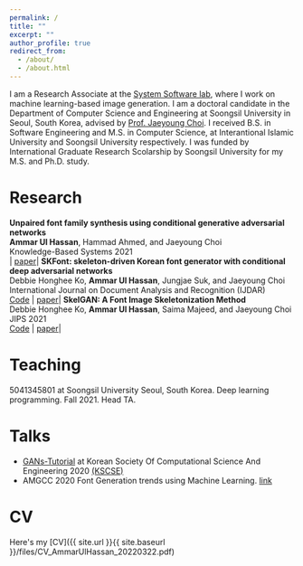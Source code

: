 ```yaml
---
permalink: /
title: ""
excerpt: ""
author_profile: true
redirect_from: 
  - /about/
  - /about.html
---
```


I am a Research Associate at the [System Software lab](https://ss.ssu.ac.kr/), where I work on machine learning-based image generation. I am a doctoral candidate in the Department of Computer Science and Engineering at Soongsil University in Seoul, South Korea, advised by [Prof. Jaeyoung Choi](https://scholar.google.com/citations?user=YJ7fWWgAAAAJ&hl=en). I received B.S. in Software Engineering and M.S. in Computer Science, at Interantional Islamic University and Soongsil University respectively. I was funded by International Graduate Research Scolarship by Soongsil University for my M.S. and Ph.D. study.

Research
======
**Unpaired font family synthesis using conditional generative adversarial networks**<br/>**Ammar Ul Hassan**, Hammad Ahmed, and Jaeyoung Choi<br/>Knowledge-Based Systems 2021 <br/> \| [paper](https://www.sciencedirect.com/science/article/pii/S0950705121005669)|
**SKFont: skeleton-driven Korean font generator with conditional deep adversarial networks**<br/>Debbie Honghee Ko, **Ammar Ul Hassan**, Jungjae Suk, and Jaeyoung Choi<br/>International Journal on Document Analysis and Recognition (IJDAR) <br/>[Code](https://github.com/ammar-deep/SKFont) \| [paper](https://link.springer.com/article/10.1007/s10032-021-00374-4)|
**SkelGAN: A Font Image Skeletonization Method**<br/>Debbie Honghee Ko, **Ammar Ul Hassan**, Saima Majeed, and Jaeyoung Choi<br/>JIPS 2021 <br/>[Code](https://github.com/ammar-deep/SkelGAN) \| [paper](https://www.koreascience.or.kr/article/JAKO202109651163015.pdf)|

Teaching
======
5041345801 at Soongsil University Seoul, South Korea.
Deep learning programming.
Fall 2021. Head TA. 

Talks
======
-  [GANs-Tutorial](https://github.com/ammar-deep/GANs-Tutorial) at Korean Society Of Computational Science And Engineering 2020 [(KSCSE)](http://www.cse.or.kr/board/conference/62)
-  AMGCC 2020 Font Generation trends using Machine Learning. [link](https://www.cseric.or.kr/conference/conference.php?&m=view&SnxNum=23766)

CV
======
Here's my [CV]({{ site.url }}{{ site.baseurl }}/files/CV_AmmarUlHassan_20220322.pdf)

